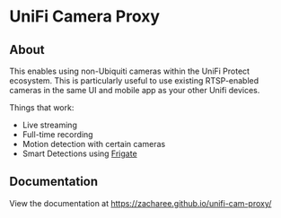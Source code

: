 # UniFi Camera Proxy

## About

This enables using non-Ubiquiti cameras within the UniFi Protect ecosystem. This is
particularly useful to use existing RTSP-enabled cameras in the same UI and
mobile app as your other Unifi devices.

Things that work:

* Live streaming
* Full-time recording
* Motion detection with certain cameras
* Smart Detections using [Frigate](https://github.com/blakeblackshear/frigate)

## Documentation

View the documentation at <https://zacharee.github.io/unifi-cam-proxy/>
